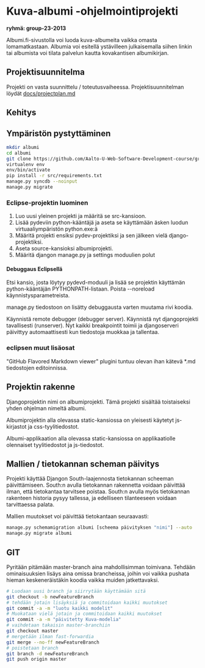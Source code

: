 Kuva-albumi -ohjelmointiprojekti
===============
**ryhmä: group-23-2013**

Albumi.fi-sivustolla voi luoda kuva-albumeita vaikka omasta lomamatkastaan.
Albumia voi esitellä ystävilleen julkaisemalla siihen linkin tai albumista voi tilata 
palvelun kautta kovakantisen albumikirjan.



Projektisuunnitelma
---------------

Projekti on vasta suunnittelu / toteutusvaiheessa.
Projektisuunnitelman löydät [docs/projectplan.md](docs/projectplan.md)


Kehitys
---------------

## Ympäristön pystyttäminen

```bash
mkdir albumi
cd albumi
git clone https://github.com/Aalto-U-Web-Software-Development-course/group-23-2013.git src
virtualenv env
env/bin/activate
pip install -r src/requirements.txt
manage.py syncdb --noinput
manage.py migrate
```

### Eclipse-projektin luominen

1. Luo uusi yleinen projekti ja määritä se src-kansioon. 
2. Lisää pydeviin python-kääntäjä ja aseta se käyttämään äsken luodun virtuaaliympäristön python.exe:ä 
3. Määritä projekti ensiksi pydev-projektiksi ja sen jälkeen vielä django-projektiksi.
4. Aseta source-kansioksi albumiprojekti.
5. Määritä djangon manage.py ja settings moduulien polut

#### Debuggaus Eclipsellä

Etsi kansio, josta löytyy pydevd-moduuli ja lisää se projektin käyttämän python-kääntäjän 
PYTHONPATH-listaan. Poista --noreload käynnistysparametreista.

manage.py tiedostoon on lisätty debuggausta varten muutama rivi koodia.

Käynnistä remote debugger (debugger server). Käynnistä nyt djangoprojekti tavallisesti (runserver).
Nyt kaikki breakpointit toimii ja djangoserveri päivittyy automaattisesti kun tiedostoja muokkaa ja tallentaa.

### eclipsen muut lisäosat

"GitHub Flavored Markdown viewer" plugini tuntuu olevan ihan kätevä *.md tiedostojen editoinnissa.

## Projektin rakenne

Djangoprojektin nimi on albumiprojekti. Tämä projekti sisältää toistaiseksi yhden ohjelman nimeltä albumi.

Albumiprojektin alla olevassa static-kansiossa on yleisesti käytetyt js-kirjastot ja css-tyylitiedostot.

Albumi-applikaation alla olevassa static-kansiossa on applikaatiolle olennaiset tyylitiedostot ja js-tiedostot. 


## Mallien / tietokannan scheman päivitys
    
Projekti käyttää Djangon South-laajennosta tietokannan scheeman päivittämiseen.
South:n avulla tietokannan rakennetta voidaan päivittää ilman, että tietokantaa tarvitsee poistaa. 
South:n avulla myös tietokannan rakenteen historia pysyy tallessa, ja edelliseen tilanteeseen voidaan 
tarvittaessa palata.
    
Mallien muutokset voi päivittää tietokantaan seuraavasti:

```bash
manage.py schemamigration albumi [scheema päivityksen "nimi"] --auto
manage.py migrate albumi
```

## GIT

Pyritään pitämään master-branch aina mahdollisimman toimivana.
Tehdään ominaisuuksien lisäys aina omissa brancheissa, joihin voi vaikka pushata 
hieman keskeneräistäkin koodia vaikka muiden jatkettavaksi.

```bash
# Luodaan uusi branch ja siirrytään käyttämään sitä
git checkout -b newFeatureBranch
# tehdään jotain lisäyksiä ja commitoidaan kaikki muutokset
git commit -a -m "luotu kaikki modelit"
# Muokataan vielä jotain ja commitoidaan kaikki muutokset
git commit -a -m "päivitetty Kuva-modelia"
# vaihdetaan takaisin master-branchiin
git checkout master
# mergetään ilman fast-forwardia
git merge --no-ff newFeatureBranch
# poistetaan branch
git branch -d newFeatureBranch
git push origin master
```